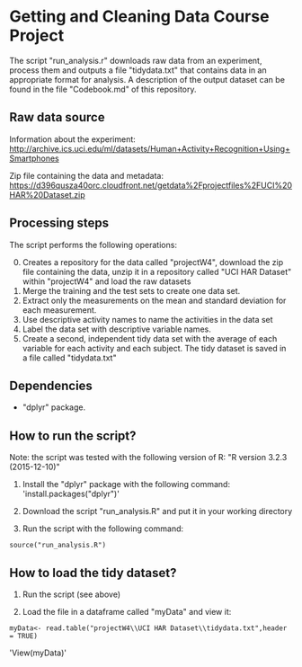 # Getting and Cleaning Data Course Project
The script "run_analysis.r" downloads raw data from an experiment, process them and outputs a file "tidydata.txt" that contains data in an appropriate format for analysis.
A description of the output dataset can be found in the file "Codebook.md" of this repository.

## Raw data source
Information about the experiment:
http://archive.ics.uci.edu/ml/datasets/Human+Activity+Recognition+Using+Smartphones

Zip file containing the data and metadata:
https://d396qusza40orc.cloudfront.net/getdata%2Fprojectfiles%2FUCI%20HAR%20Dataset.zip

## Processing steps
The script performs the following operations:

0. Creates a repository for the data called "projectW4", download the zip file containing the data, unzip it in a repository called "UCI HAR Dataset" within "projectW4" and load the raw datasets
1. Merge the training and the test sets to create one data set.
2. Extract only the measurements on the mean and standard deviation for each measurement.
3. Use descriptive activity names to name the activities in the data set
4. Label the data set with descriptive variable names.
5. Create a second, independent tidy data set with the average of each variable for each activity and each subject. The tidy dataset is saved in a file called "tidydata.txt"

## Dependencies
- "dplyr" package.

## How to run the script?
Note: the script was tested with the following version of R: "R version 3.2.3 (2015-12-10)"

1. Install the "dplyr" package with the following command:
'install.packages("dplyr")'

2. Download the script "run_analysis.R" and put it in your working directory

3. Run the script with the following command:

`source("run_analysis.R")`

## How to load the tidy dataset?
1. Run the script (see above)

2. Load the file in a dataframe called "myData" and view it:

`myData<- read.table("projectW4\\UCI HAR Dataset\\tidydata.txt",header = TRUE)`

'View(myData)'